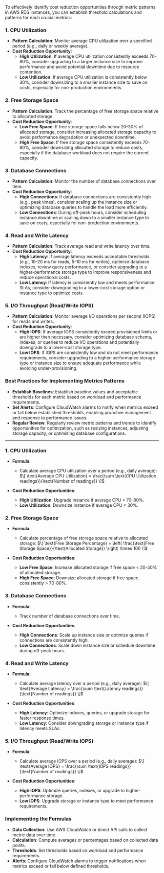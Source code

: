 To effectively identify cost reduction opportunities through metric patterns in AWS RDS instances, you can establish threshold calculations and patterns for each crucial metrics:

### 1. CPU Utilization

- **Pattern Calculation**: Monitor average CPU utilization over a specified period (e.g., daily or weekly average).
- **Cost Reduction Opportunity**:
  - **High Utilization**: If average CPU utilization consistently exceeds 70-80%, consider upgrading to a larger instance size to improve performance and avoid potential downtime due to resource contention.
  - **Low Utilization**: If average CPU utilization is consistently below 30%, consider downsizing to a smaller instance size to save on costs, especially for non-production environments.

### 2. Free Storage Space

- **Pattern Calculation**: Track the percentage of free storage space relative to allocated storage.
- **Cost Reduction Opportunity**:
  - **Low Free Space**: If free storage space falls below 20-30% of allocated storage, consider increasing allocated storage capacity to avoid performance degradation or unexpected downtime.
  - **High Free Space**: If free storage space consistently exceeds 70-80%, consider downsizing allocated storage to reduce costs, especially if the database workload does not require the current capacity.

### 3. Database Connections

- **Pattern Calculation**: Monitor the number of database connections over time.
- **Cost Reduction Opportunity**:
  - **High Connections**: If database connections are consistently high (e.g., peak times), consider scaling up the instance size or optimizing database queries to handle the load more efficiently.
  - **Low Connections**: During off-peak hours, consider scheduling instance downtime or scaling down to a smaller instance type to save on costs, especially for non-production environments.

### 4. Read and Write Latency

- **Pattern Calculation**: Track average read and write latency over time.
- **Cost Reduction Opportunity**:
  - **High Latency**: If average latency exceeds acceptable thresholds (e.g., 10-20 ms for reads, 5-10 ms for writes), optimize database indexes, review query performance, or consider upgrading to a higher-performance storage type to improve responsiveness and reduce operational costs.
  - **Low Latency**: If latency is consistently low and meets performance SLAs, consider downgrading to a lower-cost storage option or instance type to optimize costs.

### 5. I/O Throughput (Read/Write IOPS)

- **Pattern Calculation**: Monitor average I/O operations per second (IOPS) for reads and writes.
- **Cost Reduction Opportunity**:
  - **High IOPS**: If average IOPS consistently exceed provisioned limits or are higher than necessary, consider optimizing database schema, indexes, or queries to reduce I/O operations and potentially downgrade to a lower-cost storage type.
  - **Low IOPS**: If IOPS are consistently low and do not meet performance requirements, consider upgrading to a higher-performance storage type or instance size to ensure adequate performance while avoiding under-provisioning.

### Best Practices for Implementing Metrics Patterns

- **Establish Baselines**: Establish baseline values and acceptable thresholds for each metric based on workload and performance requirements.
- **Set Alerts**: Configure CloudWatch alarms to notify when metrics exceed or fall below established thresholds, enabling proactive management and response to performance issues.
- **Regular Review**: Regularly review metric patterns and trends to identify opportunities for optimization, such as resizing instances, adjusting storage capacity, or optimizing database configurations.

---

### 1. CPU Utilization

- **Formula**: 
  - Calculate average CPU utilization over a period (e.g., daily average):
    $\[
    \text{Average CPU Utilization} = \frac{\sum \text{CPU Utilization readings}}{\text{Number of readings}}
    \]$

- **Cost Reduction Opportunities**:
  - **High Utilization**: Upgrade instance if average CPU > 70-80%.
  - **Low Utilization**: Downsize instance if average CPU < 30%.

### 2. Free Storage Space

- **Formula**: 
  - Calculate percentage of free storage space relative to allocated storage:
    $\[
    \text{Free Storage Percentage} = \left( \frac{\text{Free Storage Space}}{\text{Allocated Storage}} \right) \times 100
    \]$

- **Cost Reduction Opportunities**:
  - **Low Free Space**: Increase allocated storage if free space < 20-30% of allocated storage.
  - **High Free Space**: Downsize allocated storage if free space consistently > 70-80%.

### 3. Database Connections

- **Formula**: 
  - Track number of database connections over time.

- **Cost Reduction Opportunities**:
  - **High Connections**: Scale up instance size or optimize queries if connections are consistently high.
  - **Low Connections**: Scale down instance size or schedule downtime during off-peak hours.

### 4. Read and Write Latency

- **Formula**: 
  - Calculate average latency over a period (e.g., daily average):
    $\[
    \text{Average Latency} = \frac{\sum \text{Latency readings}}{\text{Number of readings}}
    \]$

- **Cost Reduction Opportunities**:
  - **High Latency**: Optimize indexes, queries, or upgrade storage for faster response times.
  - **Low Latency**: Consider downgrading storage or instance type if latency meets SLAs.

### 5. I/O Throughput (Read/Write IOPS)

- **Formula**: 
  - Calculate average IOPS over a period (e.g., daily average):
    $\[
    \text{Average IOPS} = \frac{\sum \text{IOPS readings}}{\text{Number of readings}}
    \]$

- **Cost Reduction Opportunities**:
  - **High IOPS**: Optimize queries, indexes, or upgrade to higher-performance storage.
  - **Low IOPS**: Upgrade storage or instance type to meet performance requirements.

### Implementing the Formulas

- **Data Collection**: Use AWS CloudWatch or direct API calls to collect metric data over time.
- **Calculation**: Compute averages or percentages based on collected data points.
- **Thresholds**: Set thresholds based on workload and performance requirements.
- **Alerts**: Configure CloudWatch alarms to trigger notifications when metrics exceed or fall below defined thresholds.
